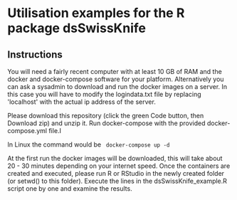 Utilisation examples for the R package dsSwissKnife
============

Instructions
------------
You will need a fairly recent computer with at least 10 GB of RAM and the docker and docker-compose software for your platform.
Alternatively you can ask a sysadmin to download and run the docker images on a server. In this case you will have to modify the logindata.txt file
by replacing 'localhost' with the actual ip address of the server.

Please download this repository (click the green Code button, then Download zip) and unzip it.
Run docker-compose with the provided docker-compose.yml file.I

In Linux the command would be 
<code>
docker-compose up -d
</code>
  
At the first run the docker images will be downloaded, this will take about 20 - 30 minutes depending on your internet speed.
Once the containers are created and executed, please run R or RStudio in the newly created folder (or setwd() to this folder).
Execute the lines in the dsSwissKnife_example.R script one by one and examine the results.




